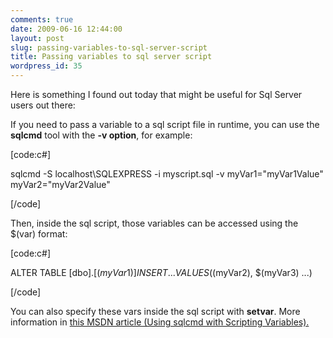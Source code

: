```yaml
---
comments: true
date: 2009-06-16 12:44:00
layout: post
slug: passing-variables-to-sql-server-script
title: Passing variables to sql server script
wordpress_id: 35
---
```



Here is something I found out today that might be useful for Sql Server users out there:






If you need to pass a variable to a sql script file in runtime, you can use the **sqlcmd** tool with the **-v option**, for example:






[code:c#]






sqlcmd -S localhost\SQLEXPRESS -i myscript.sql -v myVar1="myVar1Value" myVar2="myVar2Value"






[/code]






Then, inside the sql script, those variables can be accessed using the $(var) format:






[code:c#]






ALTER TABLE [dbo].[$(myVar1)] INSERT ... VALUES ($(myVar2), $(myVar3) ...)






[/code]






You can also specify these vars inside the sql script with **setvar**. More information in [this MSDN article (Using sqlcmd with Scripting Variables).](http://msdn.microsoft.com/en-us/library/ms188714.aspx)




